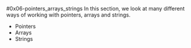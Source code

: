 #0x06-pointers_arrays_strings
In this section, we look at many different ways of working with pointers, arrays and strings.
- Pointers
- Arrays
- Strings 
